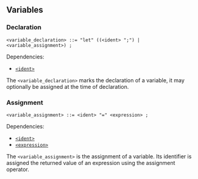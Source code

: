 ## Variables

### Declaration

```ebnf
<variable_declaration> ::= "let" ((<ident> ";") | <variable_assignment>) ;
```

Dependencies:

- [`<ident>`](identifiers.md)

The `<variable_declaration>` marks the declaration of a variable, it may optionally be assigned at
the time of declaration.

### Assignment

```ebnf
<variable_assignment> ::= <ident> "=" <expression> ;
```

Dependencies:

- [`<ident>`](identifiers.md)
- [`<expression>`](expressions.md)

The `<variable_assignment>` is the assignment of a variable. Its identifier is assigned the returned
value of an expression using the assignment operator.
